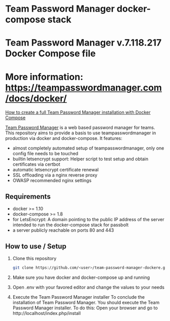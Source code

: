 # Team Password Manager docker-compose stack
# Team Password Manager v.7.118.217 Docker Compose file
# More information: https://teampasswordmanager.com/docs/docker/


[How to create a full Team Password Manager installation with Docker Compose](https://teampasswordmanager.com/docs/docker-compose/)

[Team Password Manager](http://teampasswordmanager.com/ "Team Password Manager Homepage") is a web based password manager for teams. This repository aims to provide a basis to use teampasswordmanager in production via docker and docker-compose.
It features:
* almost completely automated setup of teampasswordmanager, only one config file needs to be touched
* builtin letsencrypt support: Helper script to test setup and obtain certificates via certbot
* automatic letsencrypt certificate renewal
* SSL offloading via a nginx reverse proxy
* OWASP recommended nginx settings

## Requirements ##

* docker >= 1.10
* docker-compose >= 1.8
* for LetsEncrypt: A domain pointing to the public IP address of the server intended to run the docker-compose stack for passbolt
* a server publicly reachable on ports 80 and 443

## How to use / Setup ##
1. Clone this repository
    ```bash
    git clone https://github.com/<user>/team-password-manager-dockere.git
    ```

2. Make sure you have docker and docker-compose up and running

3. Open .env with your favored editor and change the values to your needs

4. Execute the Team Password Manager installer
 To conclude the installation of Team Password Manager. You should execute the Team Password Manager installer.
 To do this: Open your browser and go to http://localhost/index.php/install
